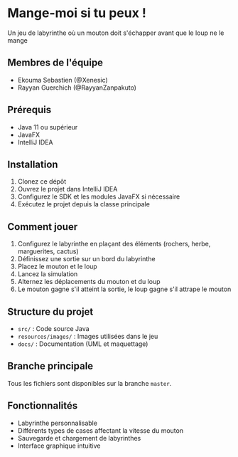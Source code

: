 # Mange-moi si tu peux !

Un jeu de labyrinthe où un mouton doit s'échapper avant que le loup ne le mange

## Membres de l'équipe

- Ekouma Sebastien (@Xenesic)
- Rayyan Guerchich (@RayyanZanpakuto)

## Prérequis

- Java 11 ou supérieur
- JavaFX
- IntelliJ IDEA

## Installation

1. Clonez ce dépôt
2. Ouvrez le projet dans IntelliJ IDEA
3. Configurez le SDK et les modules JavaFX si nécessaire
4. Exécutez le projet depuis la classe principale

## Comment jouer

1. Configurez le labyrinthe en plaçant des éléments (rochers, herbe, marguerites, cactus)
2. Définissez une sortie sur un bord du labyrinthe
3. Placez le mouton et le loup
4. Lancez la simulation
5. Alternez les déplacements du mouton et du loup
6. Le mouton gagne s'il atteint la sortie, le loup gagne s'il attrape le mouton

## Structure du projet

- `src/` : Code source Java
- `resources/images/` : Images utilisées dans le jeu
- `docs/` : Documentation (UML et maquettage)

## Branche principale

Tous les fichiers sont disponibles sur la branche `master`.

## Fonctionnalités

- Labyrinthe personnalisable
- Différents types de cases affectant la vitesse du mouton
- Sauvegarde et chargement de labyrinthes
- Interface graphique intuitive
